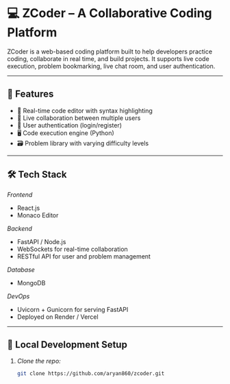 # 💻 ZCoder – A Collaborative Coding Platform

ZCoder is a web-based coding platform built to help developers practice coding, collaborate in real time, and build projects. It supports live code execution, problem bookmarking, live chat room, and user authentication.

---

## 🚀 Features

- 🧠 Real-time code editor with syntax highlighting
- 💬 Live collaboration between multiple users
- 🔐 User authentication (login/register)
- 🖥 Code execution engine (Python)
- 🗃 Problem library with varying difficulty levels

---

## 🛠 Tech Stack

*Frontend*
- React.js
- Monaco Editor

*Backend*
- FastAPI / Node.js
- WebSockets for real-time collaboration
- RESTful API for user and problem management

*Database*
- MongoDB

*DevOps*
- Uvicorn + Gunicorn for serving FastAPI
- Deployed on Render / Vercel

---

## 🧪 Local Development Setup

1. *Clone the repo:*
   ```bash
   git clone https://github.com/aryan860/zcoder.git
